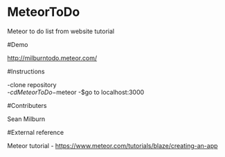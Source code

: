 # MeteorToDo

Meteor to do list from website tutorial

#Demo

http://milburntodo.meteor.com/

#Instructions

-clone repository <br>
-$cd MeteorToDo
-$meteor
-$go to localhost:3000

#Contributers

Sean Milburn

#External reference

Meteor tutorial - https://www.meteor.com/tutorials/blaze/creating-an-app

